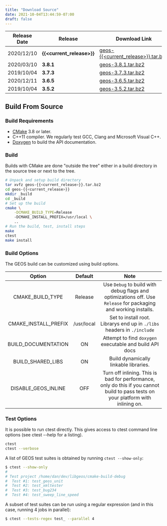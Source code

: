 ```yaml
---
title: "Download Source"
date: 2021-10-04T13:44:59-07:00
draft: false
---
```


| Release Date | Release | Download Link |
| ------- | ------ | ------ |
|  2020/12/10 | **{{<current_release>}}** | [geos-{{<current_release>}}.tar.bz2](http://download.osgeo.org/geos/geos-{{<current_release>}}.tar.bz2) |
|  2020/03/10 | **3.8.1** |  [geos-3.8.1.tar.bz2](http://download.osgeo.org/geos/geos-3.8.1.tar.bz2) |
|  2019/10/04 | **3.7.3** |  [geos-3.7.3.tar.bz2](http://download.osgeo.org/geos/geos-3.7.3.tar.bz2) |
|  2020/12/11 | **3.6.5** |  [geos-3.6.5.tar.bz2](http://download.osgeo.org/geos/geos-3.6.5.tar.bz2) |
|  2019/10/04 | **3.5.2** |  [geos-3.5.2.tar.bz2](http://download.osgeo.org/geos/geos-3.5.2.tar.bz2) |


## Build From Source

### Build Requirements

* [CMake](https://cmake.org/download/) 3.8 or later.
* C++11 compiler. We regularly test GCC, Clang and Microsoft Visual C++.
* [Doxygen](https://www.doxygen.nl/) to build the API documentation.

### Build

Builds with CMake are done "outside the tree" either in a build directory in the source tree or next to the tree.

```bash
# Unpack and setup build directory
tar xvfz geos-{{<current_release>}}.tar.bz2
cd geos-{{<current_release>}}
mkdir _build
cd _build
# Set up the build
cmake \
    -DCMAKE_BUILD_TYPE=Release
    -DCMAKE_INSTALL_PREFIX=/usr/local \
    ..
# Run the build, test, install steps
make
ctest
make install
```

### Build Options

The GEOS build can be customized using build options.

| Option               | Default    | Note  |
| :------------------: | :--------: | :---: |
| CMAKE_BUILD_TYPE     | Release    | Use `Debug` to build with debug flags and optimizations off. Use `Release` for packaging and working installs. |
| CMAKE_INSTALL_PREFIX | /usr/local | Set to install root. Librarys end up in `./libs` headers in `./include` |
| BUILD_DOCUMENTATION  | ON         | Attempt to find `doxygen` executable and build API docs |
| BUILD_SHARED_LIBS    | ON         | Build dynamically linkable libraries. |
| DISABLE_GEOS_INLINE  | OFF        | Turn off inlining. This is bad for performance, only do this if you cannot build to pass tests on your platform with inlining on. |

### Test Options

It is possible to run ctest directly. This gives access to ctest command line options (see ctest --help for a listing).

```bash
ctest
ctest --verbose
```

A list of GEOS test suites is obtained by running `ctest --show-only`:

```bash
$ ctest --show-only
#
# Test project /home/dan/dev/libgeos/cmake-build-debug
#  Test #1: test_geos_unit
#  Test #2: test_xmltester
#  Test #3: test_bug234
#  Test #4: test_sweep_line_speed
```

A subset of test suites can be run using a regular expression (and in this case, running 4 jobs in parallel):

```bash
$ ctest --tests-regex test_ --parallel 4
```


